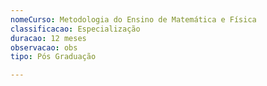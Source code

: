 ```yaml
---
nomeCurso: Metodologia do Ensino de Matemática e Física
classificacao: Especialização
duracao: 12 meses
observacao: obs
tipo: Pós Graduação

---
```


